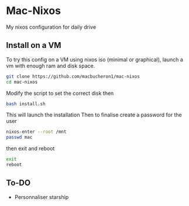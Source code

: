 # Mac-Nixos

My nixos configuration for daily drive

## Install on a VM

To try this config on a VM using nixos iso (minimal or graphical), launch a vm with enough ram and disk space.
```bash
git clone https://github.com/macbucheron1/mac-nixos
cd mac-nixos
```

Modify the script to set the correct disk then

```bash
bash install.sh
```

This will launch the installation
Then to finalise create a password for the user

```bash
nixos-enter --root /mnt 
passwd mac
```

then exit and reboot
```bash
exit
reboot
```

## To-DO

- Personnaliser starship
